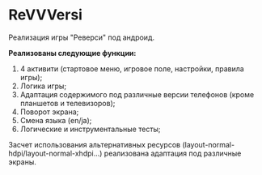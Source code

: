 # ReVVVersi
Реализация игры "Реверси" под андроид.

**Реализованы следующие функции:**
1. 4 активити (стартовое меню, игровое поле, настройки, правила игры);
2. Логика игры;
3. Адаптация содержимого под различные версии телефонов (кроме планшетов и телевизоров);
4. Поворот экрана;
5. Смена языка (en/ja);
6. Логические и инструментальные тесты;

Засчет использования альтернативных ресурсов (layout-normal-hdpi/layout-normal-xhdpi...) реализована адаптация под различные экраны.

